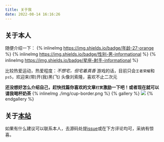 ```yaml
---
title: 关于我
date: 2022-08-14 16:16:26
---
```


关于本人
---

随便介绍一下：
{% inlineImg https://img.shields.io/badge/年龄-27-orange %}
{% inlineImg https://img.shields.io/badge/性别-男-informational %}
{% inlineImg https://img.shields.io/badge/星座-射手-informational %}

比较热爱运动，热爱程度：*不想宅，但宅着真香*
游戏的话，目前只会`王者荣耀`和`ps5`，欢迎来(带)开(我)黑(飞)
头像刘索隆，喜欢不止二次元

**还没想好怎么介绍自己，赶快找篇你喜欢的文章`打赏`激励一下吧！或者现在就可以请我喝杯奶茶** {% inlineImg ./img/cup-border.png %}
{% gallery %}
![](./img/wechat.jpeg)
{% endgallery %}

关于[本站](https://github.com/NinthRose/blog_source#readme)
---

如果有什么建议可以联系本人，去源码处提[issue](https://github.com/NinthRose/blog_source/issues)或在下方评论均可，采纳有惊喜。
